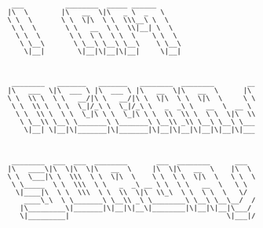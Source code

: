 <pre> 
 ___          ________  _____ ______                                           
|\  \        |\   __  \|\   _ \  _   \                                         
\ \  \       \ \  \|\  \ \  \\\__\ \  \                                        
 \ \  \       \ \   __  \ \  \\|__| \  \                                       
  \ \  \       \ \  \ \  \ \  \    \ \  \                                      
   \ \__\       \ \__\ \__\ \__\    \ \__\                                     
    \|__|        \|__|\|__|\|__|     \|__|                                     
                                                                               
                                                                               
                                                                               
 ________   _______   _______   ________  ________        ___                  
|\   ___  \|\  ___ \ |\  ___ \ |\   __  \|\   __  \      |\  \                 
\ \  \\ \  \ \   __/|\ \   __/|\ \  \|\  \ \  \|\  \     \ \  \                
 \ \  \\ \  \ \  \_|/_\ \  \_|/_\ \   _  _\ \   __  \  __ \ \  \               
  \ \  \\ \  \ \  \_|\ \ \  \_|\ \ \  \\  \\ \  \ \  \|\  \\_\  \              
   \ \__\\ \__\ \_______\ \_______\ \__\\ _\\ \__\ \__\ \________\             
    \|__| \|__|\|_______|\|_______|\|__|\|__|\|__|\|__|\|________|             
                                                                               
                                                                               
                                                                               
 ________  ___  ___  ________       ___  ________      ___    ___ _______      
|\   ____\|\  \|\  \|\   __  \     |\  \|\   __  \    |\  \  /  /|\  ___ \     
\ \  \___|\ \  \\\  \ \  \|\  \    \ \  \ \  \|\  \   \ \  \/  / | \   __/|    
 \ \_____  \ \  \\\  \ \   _  _\ __ \ \  \ \   __  \   \ \    / / \ \  \_|/__  
  \|____|\  \ \  \\\  \ \  \\  \|\  \\_\  \ \  \ \  \   \/  /  /   \ \  \_|\ \ 
    ____\_\  \ \_______\ \__\\ _\ \________\ \__\ \__\__/  / /      \ \_______\
   |\_________\|_______|\|__|\|__\|________|\|__|\|__|\___/ /        \|_______|
   \|_________|                                      \|___|/                   
                                                                               

</pre>

<!--
**neerajsurjaye/neerajsurjaye** is a ✨ _special_ ✨ repository because its `README.md` (this file) appears on your GitHub profile.

Here are some ideas to get you started:

- 🔭 I’m currently working on ...
- 🌱 I’m currently learning ...
- 👯 I’m looking to collaborate on ...
- 🤔 I’m looking for help with ...
- 💬 Ask me about ...
- 📫 How to reach me: ...
- 😄 Pronouns: ...
- ⚡ Fun fact: ...
-->
